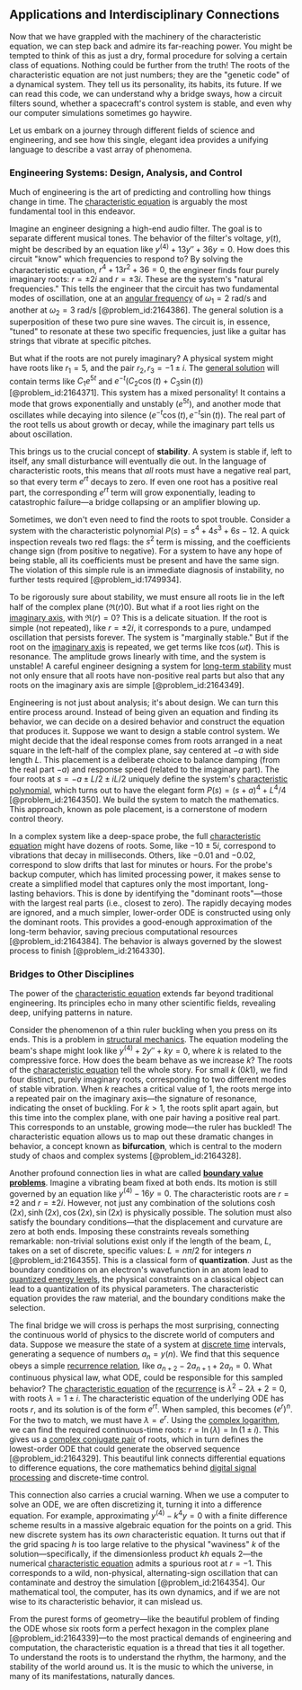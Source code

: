 ## Applications and Interdisciplinary Connections

Now that we have grappled with the machinery of the characteristic equation, we can step back and admire its far-reaching power. You might be tempted to think of this as just a dry, formal procedure for solving a certain class of equations. Nothing could be further from the truth! The roots of the characteristic equation are not just numbers; they are the "genetic code" of a dynamical system. They tell us its personality, its habits, its future. If we can read this code, we can understand why a bridge sways, how a circuit filters sound, whether a spacecraft's control system is stable, and even why our computer simulations sometimes go haywire.

Let us embark on a journey through different fields of science and engineering, and see how this single, elegant idea provides a unifying language to describe a vast array of phenomena.

### Engineering Systems: Design, Analysis, and Control

Much of engineering is the art of predicting and controlling how things change in time. The [characteristic equation](@article_id:148563) is arguably the most fundamental tool in this endeavor.

Imagine an engineer designing a high-end audio filter. The goal is to separate different musical tones. The behavior of the filter's voltage, $y(t)$, might be described by an equation like $y^{(4)} + 13y'' + 36y = 0$. How does this circuit "know" which frequencies to respond to? By solving the characteristic equation, $r^4 + 13r^2 + 36 = 0$, the engineer finds four purely imaginary roots: $r = \pm 2i$ and $r = \pm 3i$. These are the system's "natural frequencies." This tells the engineer that the circuit has two fundamental modes of oscillation, one at an [angular frequency](@article_id:274022) of $\omega_1 = 2$ rad/s and another at $\omega_2 = 3$ rad/s [@problem_id:2164386]. The general solution is a superposition of these two pure sine waves. The circuit is, in essence, "tuned" to resonate at these two specific frequencies, just like a guitar has strings that vibrate at specific pitches.

But what if the roots are not purely imaginary? A physical system might have roots like $r_1=5$, and the pair $r_2, r_3 = -1 \pm i$. The [general solution](@article_id:274512) will contain terms like $C_1 e^{5t}$ and $e^{-t}(C_2 \cos(t) + C_3 \sin(t))$ [@problem_id:2164371]. This system has a mixed personality! It contains a mode that grows exponentially and unstably ($e^{5t}$), and another mode that oscillates while decaying into silence ($e^{-t}\cos(t), e^{-t}\sin(t)$). The real part of the root tells us about growth or decay, while the imaginary part tells us about oscillation.

This brings us to the crucial concept of **stability**. A system is stable if, left to itself, any small disturbance will eventually die out. In the language of characteristic roots, this means that *all* roots must have a negative real part, so that every term $e^{rt}$ decays to zero. If even one root has a positive real part, the corresponding $e^{rt}$ term will grow exponentially, leading to catastrophic failure—a bridge collapsing or an amplifier blowing up.

Sometimes, we don't even need to find the roots to spot trouble. Consider a system with the characteristic polynomial $P(s) = s^4 + 4s^3 + 6s - 12$. A quick inspection reveals two red flags: the $s^2$ term is missing, and the coefficients change sign (from positive to negative). For a system to have any hope of being stable, all its coefficients must be present and have the same sign. The violation of this simple rule is an immediate diagnosis of instability, no further tests required [@problem_id:1749934].

To be rigorously sure about stability, we must ensure all roots lie in the left half of the complex plane ($\Re(r)  0$). But what if a root lies right on the [imaginary axis](@article_id:262124), with $\Re(r) = 0$? This is a delicate situation. If the root is simple (not repeated), like $r=\pm 2i$, it corresponds to a pure, undamped oscillation that persists forever. The system is "marginally stable." But if the root on the [imaginary axis](@article_id:262124) is repeated, we get terms like $t \cos(\omega t)$. This is resonance. The amplitude grows linearly with time, and the system is unstable! A careful engineer designing a system for [long-term stability](@article_id:145629) must not only ensure that all roots have non-positive real parts but also that any roots on the imaginary axis are simple [@problem_id:2164349].

Engineering is not just about analysis; it's about design. We can turn this entire process around. Instead of being given an equation and finding its behavior, we can decide on a desired behavior and construct the equation that produces it. Suppose we want to design a stable control system. We might decide that the ideal response comes from roots arranged in a neat square in the left-half of the complex plane, say centered at $-a$ with side length $L$. This placement is a deliberate choice to balance damping (from the real part $-a$) and response speed (related to the imaginary part). The four roots at $s = -a \pm L/2 \pm i L/2$ uniquely define the system's [characteristic polynomial](@article_id:150415), which turns out to have the elegant form $P(s) = (s+a)^4 + L^4/4$ [@problem_id:2164350]. We build the system to match the mathematics. This approach, known as pole placement, is a cornerstone of modern control theory.

In a complex system like a deep-space probe, the full [characteristic equation](@article_id:148563) might have dozens of roots. Some, like $-10 \pm 5i$, correspond to vibrations that decay in milliseconds. Others, like $-0.01$ and $-0.02$, correspond to slow drifts that last for minutes or hours. For the probe's backup computer, which has limited processing power, it makes sense to create a simplified model that captures only the most important, long-lasting behaviors. This is done by identifying the "dominant roots"—those with the largest real parts (i.e., closest to zero). The rapidly decaying modes are ignored, and a much simpler, lower-order ODE is constructed using only the dominant roots. This provides a good-enough approximation of the long-term behavior, saving precious computational resources [@problem_id:2164384]. The behavior is always governed by the slowest process to finish [@problem_id:2164330].

### Bridges to Other Disciplines

The power of the [characteristic equation](@article_id:148563) extends far beyond traditional engineering. Its principles echo in many other scientific fields, revealing deep, unifying patterns in nature.

Consider the phenomenon of a thin ruler buckling when you press on its ends. This is a problem in [structural mechanics](@article_id:276205). The equation modeling the beam's shape might look like $y^{(4)} + 2y'' + ky = 0$, where $k$ is related to the compressive force. How does the beam behave as we increase $k$? The roots of the [characteristic equation](@article_id:148563) tell the whole story. For small $k$ ($0  k  1$), we find four distinct, purely imaginary roots, corresponding to two different modes of stable vibration. When $k$ reaches a critical value of $1$, the roots merge into a repeated pair on the imaginary axis—the signature of resonance, indicating the onset of buckling. For $k > 1$, the roots split apart again, but this time into the complex plane, with one pair having a positive real part. This corresponds to an unstable, growing mode—the ruler has buckled! The characteristic equation allows us to map out these dramatic changes in behavior, a concept known as **bifurcation**, which is central to the modern study of chaos and complex systems [@problem_id:2164328].

Another profound connection lies in what are called **[boundary value problems](@article_id:136710)**. Imagine a vibrating beam fixed at both ends. Its motion is still governed by an equation like $y^{(4)} - 16y=0$. The characteristic roots are $r = \pm 2$ and $r=\pm 2i$. However, not just any combination of the solutions $\cosh(2x), \sinh(2x), \cos(2x), \sin(2x)$ is physically possible. The solution must also satisfy the boundary conditions—that the displacement and curvature are zero at both ends. Imposing these constraints reveals something remarkable: non-trivial solutions exist only if the length of the beam, $L$, takes on a set of discrete, specific values: $L = n\pi/2$ for integers $n$ [@problem_id:2164355]. This is a classical form of **quantization**. Just as the boundary conditions on an electron's wavefunction in an atom lead to [quantized energy levels](@article_id:140417), the physical constraints on a classical object can lead to a quantization of its physical parameters. The characteristic equation provides the raw material, and the boundary conditions make the selection.

The final bridge we will cross is perhaps the most surprising, connecting the continuous world of physics to the discrete world of computers and data. Suppose we measure the state of a system at [discrete time](@article_id:637015) intervals, generating a sequence of numbers $a_n = y(n)$. We find that this sequence obeys a simple [recurrence relation](@article_id:140545), like $a_{n+2} - 2a_{n+1} + 2a_n = 0$. What continuous physical law, what ODE, could be responsible for this sampled behavior? The [characteristic equation](@article_id:148563) of the [recurrence](@article_id:260818) is $\lambda^2 - 2\lambda + 2 = 0$, with roots $\lambda = 1 \pm i$. The characteristic equation of the underlying ODE has roots $r$, and its solution is of the form $e^{rt}$. When sampled, this becomes $(e^r)^n$. For the two to match, we must have $\lambda = e^r$. Using the [complex logarithm](@article_id:174363), we can find the required continuous-time roots: $r = \ln(\lambda) = \ln(1 \pm i)$. This gives us a [complex conjugate pair](@article_id:149645) of roots, which in turn defines the lowest-order ODE that could generate the observed sequence [@problem_id:2164329]. This beautiful link connects differential equations to difference equations, the core mathematics behind [digital signal processing](@article_id:263166) and discrete-time control.

This connection also carries a crucial warning. When we use a computer to solve an ODE, we are often discretizing it, turning it into a difference equation. For example, approximating $y^{(4)} - k^4y = 0$ with a finite difference scheme results in a massive algebraic equation for the points on a grid. This new discrete system has its *own* characteristic equation. It turns out that if the grid spacing $h$ is too large relative to the physical "waviness" $k$ of the solution—specifically, if the dimensionless product $kh$ equals $2$—the numerical [characteristic equation](@article_id:148563) admits a spurious root at $r=-1$. This corresponds to a wild, non-physical, alternating-sign oscillation that can contaminate and destroy the simulation [@problem_id:2164354]. Our mathematical tool, the computer, has its own dynamics, and if we are not wise to its characteristic behavior, it can mislead us.

From the purest forms of geometry—like the beautiful problem of finding the ODE whose six roots form a perfect hexagon in the complex plane [@problem_id:2164339]—to the most practical demands of engineering and computation, the characteristic equation is a thread that ties it all together. To understand the roots is to understand the rhythm, the harmony, and the stability of the world around us. It is the music to which the universe, in many of its manifestations, naturally dances.